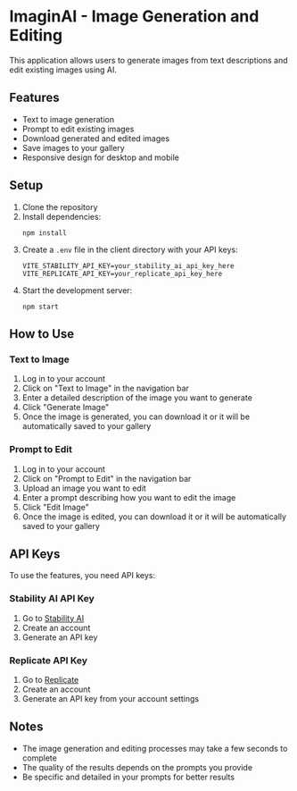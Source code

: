 # ImaginAI - Image Generation and Editing

This application allows users to generate images from text descriptions and edit existing images using AI.

## Features

- Text to image generation
- Prompt to edit existing images
- Download generated and edited images
- Save images to your gallery
- Responsive design for desktop and mobile

## Setup

1. Clone the repository
2. Install dependencies:
   ```
   npm install
   ```
3. Create a `.env` file in the client directory with your API keys:
   ```
   VITE_STABILITY_API_KEY=your_stability_ai_api_key_here
   VITE_REPLICATE_API_KEY=your_replicate_api_key_here
   ```
4. Start the development server:
   ```
   npm start
   ```

## How to Use

### Text to Image
1. Log in to your account
2. Click on "Text to Image" in the navigation bar
3. Enter a detailed description of the image you want to generate
4. Click "Generate Image"
5. Once the image is generated, you can download it or it will be automatically saved to your gallery

### Prompt to Edit
1. Log in to your account
2. Click on "Prompt to Edit" in the navigation bar
3. Upload an image you want to edit
4. Enter a prompt describing how you want to edit the image
5. Click "Edit Image"
6. Once the image is edited, you can download it or it will be automatically saved to your gallery

## API Keys

To use the features, you need API keys:

### Stability AI API Key
1. Go to [Stability AI](https://stability.ai/)
2. Create an account
3. Generate an API key

### Replicate API Key
1. Go to [Replicate](https://replicate.com/)
2. Create an account
3. Generate an API key from your account settings

## Notes

- The image generation and editing processes may take a few seconds to complete
- The quality of the results depends on the prompts you provide
- Be specific and detailed in your prompts for better results
